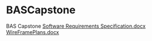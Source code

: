 # BASCapstone
BAS Capstone
[Software Requirements Specification.docx](https://github.com/user-attachments/files/19828947/Software.Requirements.Specification.docx)
[WireFramePlans.docx](https://github.com/user-attachments/files/20031797/WireFramePlans.docx)

